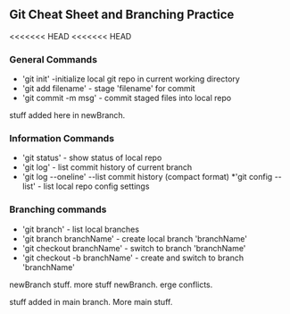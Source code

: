 ## Git Cheat Sheet and Branching Practice

<<<<<<< HEAD
<<<<<<< HEAD
### General Commands
* 'git init' -initialize local git repo in current working directory
* 'git add filename' - stage 'filename' for commit
* 'git commit -m msg' - commit staged files into local repo

stuff added here in newBranch.

### Information Commands
* 'git status' - show status of local repo
* 'git log' - list commit history of current branch
* 'git log --oneline' --list commit history (compact format)
*'git config --list' - list local repo config settings
### Branching commands
* 'git branch' - list local branches
* 'git branch branchName' - create local branch 'branchName'
* 'git checkout branchName' - switch to branch 'branchName'
* 'git checkout -b branchName' - create and switch to branch 'branchName'


newBranch stuff.
more stuff newBranch.
erge conflicts.

stuff added in main branch.
More main stuff.


